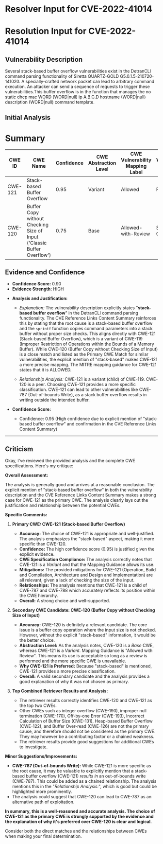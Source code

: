 # Resolver Input for CVE-2022-41014

# Resolution Input for CVE-2022-41014

## Vulnerability Description
Several stack-based buffer overflow vulnerabilities exist in the DetranCLI command parsing functionality of Siretta QUARTZ-GOLD G5.0.1.5-210720-141020. A specially-crafted network packet can lead to arbitrary command execution. An attacker can send a sequence of requests to trigger these vulnerabilities.This buffer overflow is in the function that manages the no static dhcp mac WORD (WORD|null) ip A.B.C.D hostname (WORD|null) description (WORD|null) command template.

## Initial Analysis
# Summary
| CWE ID | CWE Name | Confidence | CWE Abstraction Level | CWE Vulnerability Mapping Label | CWE-Vulnerability Mapping Notes |
|---|---|---|---|---|---|
| CWE-121 | Stack-based Buffer Overflow | 0.95 | Variant | Allowed | Primary CWE |
| CWE-120 | Buffer Copy without Checking Size of Input ('Classic Buffer Overflow') | 0.75 | Base | Allowed-with-Review | Secondary Candidate |

## Evidence and Confidence

*   **Confidence Score:** 0.90
*   **Evidence Strength:** HIGH

- **Analysis and Justification:**  
  - *Explanation:* The vulnerability description explicitly states "**stack-based buffer overflow**" in the DetranCLI command parsing functionality. The CVE Reference Links Content Summary reinforces this by stating that the root cause is a stack-based buffer overflow and the `sprintf` function copies command parameters into a stack buffer without proper size checks. This aligns directly with CWE-121 (Stack-based Buffer Overflow), which is a variant of CWE-119 (Improper Restriction of Operations within the Bounds of a Memory Buffer). While CWE-120 (Buffer Copy without Checking Size of Input) is a close match and listed as the Primary CWE Match for similar vulnerabilities, the explicit mention of "stack-based" makes CWE-121 a more precise mapping. The MITRE mapping guidance for CWE-121 states that it is ALLOWED.

  - *Relationship Analysis:* CWE-121 is a variant (child) of CWE-119. CWE-120 is a peer. Choosing CWE-121 provides a more specific classification. CWE-121 can lead to other vulnerabilities like CWE-787 (Out-of-bounds Write), as a stack buffer overflow results in writing outside the intended buffer.

- **Confidence Score:**  
  - Confidence: 0.95 (High confidence due to explicit mention of "stack-based buffer overflow" and confirmation in the CVE Reference Links Content Summary)

---

## Criticism
Okay, I've reviewed the provided analysis and the complete CWE specifications. Here's my critique:

**Overall Assessment:**

The analysis is generally good and arrives at a reasonable conclusion. The explicit mention of "stack-based buffer overflow" in both the vulnerability description and the CVE Reference Links Content Summary makes a strong case for CWE-121 as the primary CWE. The analysis clearly lays out the justification and relationship between the potential CWEs.

**Specific Comments:**

1.  **Primary CWE: CWE-121 (Stack-based Buffer Overflow)**

    *   **Accuracy:** The choice of CWE-121 is appropriate and well-justified. The analysis emphasizes the "stack-based" aspect, making it more specific than CWE-120.
    *   **Confidence:** The high confidence score (0.95) is justified given the explicit evidence.
    *   **CWE Specification Compliance:** The analysis correctly notes that CWE-121 is a *Variant* and that the Mapping Guidance allows its use.
    *   **Mitigations:** The provided mitigations for CWE-121 (Operation, Build and Compilation, Architecture and Design and Implementation) are all relevant, given a lack of checking the size of the input.
    *   **Relationships:** The analysis mentions that CWE-121 is a child of CWE-787 and CWE-788 which accurately reflects its position within the CWE hierarchy.
    *   **Overall:** A strong choice and well-supported.

2.  **Secondary CWE Candidate: CWE-120 (Buffer Copy without Checking Size of Input)**

    *   **Accuracy:** CWE-120 is definitely a relevant candidate.  The core issue is a buffer copy operation where the input size is not checked. However, without the explicit "stack-based" information, it would be the better choice.
    *   **Abstraction Level:** As the analysis notes, CWE-120 is a *Base* CWE, whereas CWE-121 is a *Variant*.  Mapping Guidance is "Allowed with Review". This means its use is acceptable so long as a review is performed and the more specific CWE is unavailable.
    *   **Why CWE-121 is Preferred:** Because "stack-based" is mentioned, CWE-121 provides a more precise classification.
    *   **Overall:** A valid secondary candidate and the analysis provides a good explanation of why it was not chosen as primary.

3. **Top Combined Retriever Results and Analysis:**
    * The retriever results correctly identifies CWE-120 and CWE-121 as the top two CWEs.
    * Other CWEs such as integer overflow (CWE-190), improper null termination (CWE-170), Off-by-one Error (CWE-193), Incorrect Calculation of Buffer Size (CWE-131), Heap-based Buffer Overflow (CWE-122), and Buffer Over-read (CWE-126) are not the primary cause, and therefore should not be considered as the primary CWE. They may however be a contributing factor or a chained weakness.
    * The retriever results provide good suggestions for additional CWEs to investigate.

**Minor Suggestions/Improvements:**

*   **CWE-787 (Out-of-bounds Write):** While CWE-121 is more specific as the root cause, it may be valuable to explicitly mention that a stack-based buffer overflow (CWE-121) *results in* an out-of-bounds write (CWE-787). This could be added as a chained relationship.  The analysis mentions this in the "*Relationship Analysis:*", which is good but could be highlighted more prominently.
* The analysis could suggest that CWE-120 can lead to CWE-787 as an alternative path of exploitation.

**In summary, this is a well-reasoned and accurate analysis. The choice of CWE-121 as the primary CWE is strongly supported by the evidence and the explanation of why it's preferred over CWE-120 is clear and logical.**

Consider both the direct matches and the relationships between CWEs
when making your final determination.
        